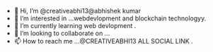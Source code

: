 - 👋 Hi, I’m @creativeabhi13@abhishek kumar
- 👀 I’m interested in ...webdevlopment and blockchain technologyy.
- 🌱 I’m currently learning web devlopment .
- 💞️ I’m looking to collaborate on ...
- 📫 How to reach me ...@CREATIVEABHI13 ALL SOCIAL LINK .

<!---
creativeabhi13/creativeabhi13 is a ✨ special ✨ repository because its `README.md` (this file) appears on your GitHub profile.
You can click the Preview link to take a look at your changes.
--->
